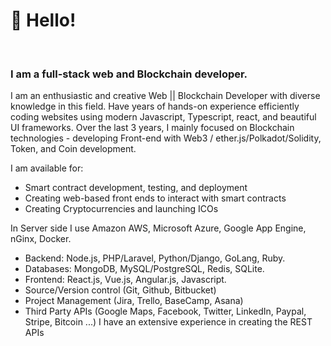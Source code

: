 
<h1><b>👋 Hello!</b></h1>
<!DOCTYPE html>
<html>
<head>


</head>
<body>

<br/>
<h3>I am a full-stack <b>web</b> and <b>Blockchain</b> developer.</h3>
I am an enthusiastic and creative Web || Blockchain Developer with diverse knowledge in this field.
Have years of hands-on experience efficiently coding websites using modern Javascript, Typescript, react, and beautiful UI frameworks. Over the last 3 years, I mainly focused on Blockchain technologies - developing Front-end with Web3 / ether.js/Polkadot/Solidity, Token, and Coin development. 

I am available for:
- Smart contract development, testing, and deployment
- Creating web-based front ends to interact with smart contracts
- Creating Cryptocurrencies and launching ICOs
  
In Server side I use Amazon AWS, Microsoft Azure, Google App Engine, nGinx, Docker.
- Backend: Node.js, PHP/Laravel, Python/Django, GoLang, Ruby.
- Databases: MongoDB, MySQL/PostgreSQL, Redis, SQLite.
- Frontend: React.js, Vue.js, Angular.js, Javascript.
- Source/Version control (Git, Github, Bitbucket)
- Project Management (Jira, Trello, BaseCamp, Asana)
- Third Party APIs (Google Maps, Facebook, Twitter, LinkedIn, Paypal, Stripe, Bitcoin ...)
I have an extensive experience in creating the REST APIs
